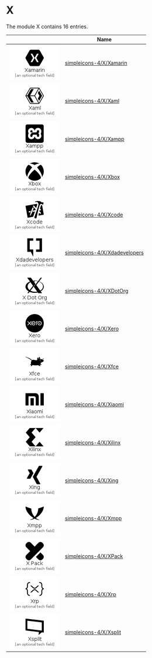 # X

The module X contains 16 entries.



| |Name|
|:---:|---|
|![Xamarin](../simpleicons-4/X/Xamarin.element.png)|[simpleicons-4/X/Xamarin](../simpleicons-4/X/Xamarin.md)
|![Xaml](../simpleicons-4/X/Xaml.element.png)|[simpleicons-4/X/Xaml](../simpleicons-4/X/Xaml.md)
|![Xampp](../simpleicons-4/X/Xampp.element.png)|[simpleicons-4/X/Xampp](../simpleicons-4/X/Xampp.md)
|![Xbox](../simpleicons-4/X/Xbox.element.png)|[simpleicons-4/X/Xbox](../simpleicons-4/X/Xbox.md)
|![Xcode](../simpleicons-4/X/Xcode.element.png)|[simpleicons-4/X/Xcode](../simpleicons-4/X/Xcode.md)
|![Xdadevelopers](../simpleicons-4/X/Xdadevelopers.element.png)|[simpleicons-4/X/Xdadevelopers](../simpleicons-4/X/Xdadevelopers.md)
|![XDotOrg](../simpleicons-4/X/XDotOrg.element.png)|[simpleicons-4/X/XDotOrg](../simpleicons-4/X/XDotOrg.md)
|![Xero](../simpleicons-4/X/Xero.element.png)|[simpleicons-4/X/Xero](../simpleicons-4/X/Xero.md)
|![Xfce](../simpleicons-4/X/Xfce.element.png)|[simpleicons-4/X/Xfce](../simpleicons-4/X/Xfce.md)
|![Xiaomi](../simpleicons-4/X/Xiaomi.element.png)|[simpleicons-4/X/Xiaomi](../simpleicons-4/X/Xiaomi.md)
|![Xilinx](../simpleicons-4/X/Xilinx.element.png)|[simpleicons-4/X/Xilinx](../simpleicons-4/X/Xilinx.md)
|![Xing](../simpleicons-4/X/Xing.element.png)|[simpleicons-4/X/Xing](../simpleicons-4/X/Xing.md)
|![Xmpp](../simpleicons-4/X/Xmpp.element.png)|[simpleicons-4/X/Xmpp](../simpleicons-4/X/Xmpp.md)
|![XPack](../simpleicons-4/X/XPack.element.png)|[simpleicons-4/X/XPack](../simpleicons-4/X/XPack.md)
|![Xrp](../simpleicons-4/X/Xrp.element.png)|[simpleicons-4/X/Xrp](../simpleicons-4/X/Xrp.md)
|![Xsplit](../simpleicons-4/X/Xsplit.element.png)|[simpleicons-4/X/Xsplit](../simpleicons-4/X/Xsplit.md)

